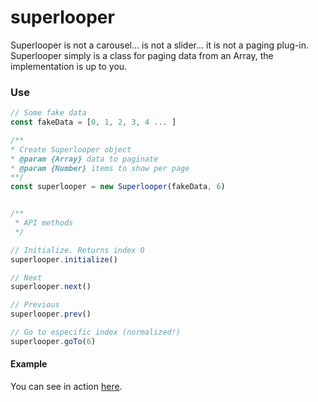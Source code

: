 # superlooper

Superlooper is not a carousel... is not a slider... it is not a paging plug-in.
Superlooper simply is a class for paging data from an Array, the implementation
is up to you.



### Use

```javascript
// Some fake data
const fakeData = [0, 1, 2, 3, 4 ... ]

/**
* Create Superlooper object
* @param {Array} data to paginate
* @param {Number} items to show per page
**/
const superlooper = new Superlooper(fakeData, 6)


/**
 * API methods
 */

// Initialize. Returns index 0
superlooper.initialize()

// Next
superlooper.next()

// Previous
superlooper.prev()

// Go to especific index (normalized!)
superlooper.goTo(6)
```



#### Example

You can see in action [here](http://codepen.io/BuiltByEdgar/pen/qbMBKb).
